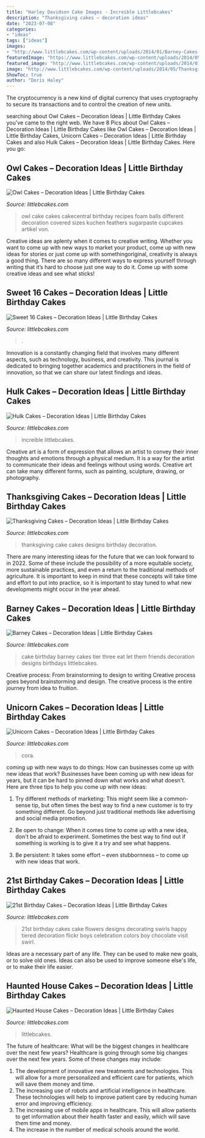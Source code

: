 ```yaml
---
title: "Harley Davidson Cake Images - Increible Littlebcakes"
description: "Thanksgiving cakes – decoration ideas"
date: "2023-07-08"
categories:
- "ideas"
tags: ["ideas"]
images:
- "http://www.littlebcakes.com/wp-content/uploads/2014/01/Barney-Cakes.jpg"
featuredImage: "https://www.littlebcakes.com/wp-content/uploads/2014/05/Unicorn-Birthday-Cake-768x1024.jpg"
featured_image: "http://www.littlebcakes.com/wp-content/uploads/2014/01/Barney-Cakes.jpg"
image: "http://www.littlebcakes.com/wp-content/uploads/2014/05/Thanksgiving-Cake-Designs.jpg"
ShowToc: true
author: "Doris Haley"
---
```



The cryptocurrency is a new kind of digital currency that uses cryptography to secure its transactions and to control the creation of new units.

	

		
searching about Owl Cakes – Decoration Ideas | Little Birthday Cakes you've came to the right web. We have 8 Pics about Owl Cakes – Decoration Ideas | Little Birthday Cakes like Owl Cakes – Decoration Ideas | Little Birthday Cakes, Unicorn Cakes – Decoration Ideas | Little Birthday Cakes and also Hulk Cakes – Decoration Ideas | Little Birthday Cakes. Here you go:
		
    
## Owl Cakes – Decoration Ideas | Little Birthday Cakes

<img loading=lazy src="http://www.littlebcakes.com/wp-content/uploads/2013/08/Owl-Cakes-Recipes.jpg" onerror="this.onerror=null;this.src='https://tse2.mm.bing.net/th?id=OIP.k2YvikfY3_giXimxcR2lSwHaLE&amp;pid=15.1';" alt="Owl Cakes – Decoration Ideas | Little Birthday Cakes">

_Source: littlebcakes.com_

>owl cake cakes cakecentral birthday recipes foam balls different decoration covered sizes kuchen feathers sugarpaste cupcakes artikel von. 

	

Creative ideas are aplenty when it comes to creative writing. Whether you want to come up with new ways to market your product, come up with new ideas for stories or just come up with somethingoriginal, creativity is always a good thing. There are so many different ways to express yourself through writing that it’s hard to choose just one way to do it. Come up with some creative ideas and see what sticks!

    
## Sweet 16 Cakes – Decoration Ideas | Little Birthday Cakes

<img loading=lazy src="https://www.littlebcakes.com/wp-content/uploads/2014/02/Sweet-16-Cakes.jpg" onerror="this.onerror=null;this.src='https://tse1.mm.bing.net/th?id=OIP.ugYtZk43OYDZ0EfsAI7ZngHaL7&amp;pid=15.1';" alt="Sweet 16 Cakes – Decoration Ideas | Little Birthday Cakes">

_Source: littlebcakes.com_

>. 

	

Innovation is a constantly changing field that involves many different aspects, such as technology, business, and creativity. This journal is dedicated to bringing together academics and practitioners in the field of innovation, so that we can share our latest findings and ideas.

    
## Hulk Cakes – Decoration Ideas | Little Birthday Cakes

<img loading=lazy src="https://www.littlebcakes.com/wp-content/uploads/2014/01/Hulk-Cake.jpg" onerror="this.onerror=null;this.src='https://tse2.mm.bing.net/th?id=OIP.S8CWAPx3t4cWlGqMl9xhSwHaFj&amp;pid=15.1';" alt="Hulk Cakes – Decoration Ideas | Little Birthday Cakes">

_Source: littlebcakes.com_

>increible littlebcakes. 

	

Creative art is a form of expression that allows an artist to convey their inner thoughts and emotions through a physical medium. It is a way for the artist to communicate their ideas and feelings without using words. Creative art can take many different forms, such as painting, sculpture, drawing, or photography.

    
## Thanksgiving Cakes – Decoration Ideas | Little Birthday Cakes

<img loading=lazy src="http://www.littlebcakes.com/wp-content/uploads/2014/05/Thanksgiving-Cake-Designs.jpg" onerror="this.onerror=null;this.src='https://tse2.mm.bing.net/th?id=OIP.z40Gnio34JSM8tTcnBkZMQHaHU&amp;pid=15.1';" alt="Thanksgiving Cakes – Decoration Ideas | Little Birthday Cakes">

_Source: littlebcakes.com_

>thanksgiving cake cakes designs birthday decoration. 

	

There are many interesting ideas for the future that we can look forward to in 2022. Some of these include the possibility of a more equitable society, more sustainable practices, and even a return to the traditional methods of agriculture. It is important to keep in mind that these concepts will take time and effort to put into practice, so it is important to stay tuned to what new developments might occur in the year ahead.

    
## Barney Cakes – Decoration Ideas | Little Birthday Cakes

<img loading=lazy src="http://www.littlebcakes.com/wp-content/uploads/2014/01/Barney-Cakes.jpg" onerror="this.onerror=null;this.src='https://tse4.mm.bing.net/th?id=OIP.-Fa8BpsW6o4ybrfOR8JwiAHaJ3&amp;pid=15.1';" alt="Barney Cakes – Decoration Ideas | Little Birthday Cakes">

_Source: littlebcakes.com_

>cake birthday barney cakes tier three eat let them friends decoration designs birthdays littlebcakes. 

	

Creative process: From brainstorming to design to writing
Creative process goes beyond brainstorming and design. The creative process is the entire journey from idea to fruition.

    
## Unicorn Cakes – Decoration Ideas | Little Birthday Cakes

<img loading=lazy src="https://www.littlebcakes.com/wp-content/uploads/2014/05/Unicorn-Birthday-Cake-768x1024.jpg" onerror="this.onerror=null;this.src='https://tse2.mm.bing.net/th?id=OIP.xy5nFYeoJLBySGY8s2klBQHaJ4&amp;pid=15.1';" alt="Unicorn Cakes – Decoration Ideas | Little Birthday Cakes">

_Source: littlebcakes.com_

>cora. 

	

coming up with new ways to do things: How can businesses come up with new ideas that work?
Businesses have been coming up with new ideas for years, but it can be hard to pinned down what works and what doesn't. Here are three tips to help you come up with new ideas: 
1. Try different methods of marketing: This might seem like a common-sense tip, but often times the best way to find a new customer is to try something different. Go beyond just traditional methods like advertising and social media promotion. 

2. Be open to change: When it comes time to come up with a new idea, don't be afraid to experiment. Sometimes the best way to find out if something is working is to give it a try and see what happens. 

3. Be persistent: It takes some effort – even stubbornness – to come up with new ideas that work.

    
## 21st Birthday Cakes – Decoration Ideas | Little Birthday Cakes

<img loading=lazy src="https://www.littlebcakes.com/wp-content/uploads/2014/02/Cakes-For-21st-Birthday.jpg" onerror="this.onerror=null;this.src='https://tse3.mm.bing.net/th?id=OIP.uSeqh73WVoIdXQYJIJrMsQHaIq&amp;pid=15.1';" alt="21st Birthday Cakes – Decoration Ideas | Little Birthday Cakes">

_Source: littlebcakes.com_

>21st birthday cakes cake flowers designs decorating swirls happy tiered decoration flickr boys celebration colors boy chocolate visit swirl. 

	

Ideas are a necessary part of any life. They can be used to make new goals, or to solve old ones. Ideas can also be used to improve someone else's life, or to make their life easier.

    
## Haunted House Cakes – Decoration Ideas | Little Birthday Cakes

<img loading=lazy src="https://www.littlebcakes.com/wp-content/uploads/2014/01/Haunted-House-Cake-Images-768x1024.jpg" onerror="this.onerror=null;this.src='https://tse2.mm.bing.net/th?id=OIP.fEWUwsz4UUffH58KphqPGQHaJ4&amp;pid=15.1';" alt="Haunted House Cakes – Decoration Ideas | Little Birthday Cakes">

_Source: littlebcakes.com_

>littlebcakes. 

	

The future of healthcare: What will be the biggest changes in healthcare over the next few years?
Healthcare is going through some big changes over the next few years. Some of these changes may include: 
1. The development of innovative new treatments and technologies. This will allow for a more personalized and efficient care for patients, which will save them money and time. 
2. The increasing use of robots and artificial intelligence in healthcare. These technologies will help to improve patient care by reducing human error and improving efficiency. 
3. The increasing use of mobile apps in healthcare. This will allow patients to get information about their health faster and easily, which will save them time and money. 
4. The increase in the number of medical schools around the world.

